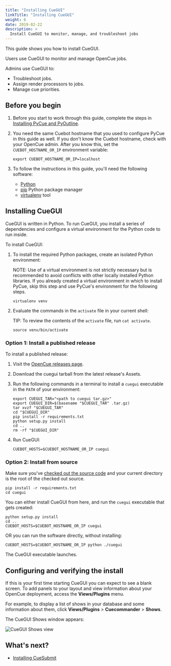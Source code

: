 ```yaml
---
title: "Installing CueGUI"
linkTitle: "Installing CueGUI"
weight: 6
date: 2019-02-22
description: >
  Install CueGUI to monitor, manage, and troubleshoot jobs
---
```


This guide shows you how to install CueGUI.

Users use CueGUI to monitor and manage OpenCue jobs.

Admins use CueGUI to:

*   Troubleshoot jobs.
*   Assign render processors to jobs.
*   Manage cue priorities.

## Before you begin

1.  Before you start to work through this guide, complete the steps in
    [Installing PyCue and PyOutline](Installing-PyCue-and-PyOutline).

1.  You need the same Cuebot hostname that you used to configure PyCue in this
    guide as well. If you don't know the Cuebot hostname, check with your
    OpenCue admin. After you know this, set the `CUEBOT_HOSTNAME_OR_IP`
    environment variable:

    ```shell
    export CUEBOT_HOSTNAME_OR_IP=localhost
    ```

1.  To follow the instructions in this guide, you'll need the following
    software:

    *   [Python](https://www.python.org/)
    *   [pip](https://pypi.org/project/pip/) Python package manager
    *   [virtualenv](https://pypi.org/project/virtualenv/) tool

## Installing CueGUI

CueGUI is written in Python. To run CueGUI, you install a series of dependencies
and configure a virtual environment for the Python code to run inside.

To install CueGUI:

1.  To install the required Python packages, create an isolated Python
    environment:

    NOTE: Use of a virtual environment is not strictly necessary but is
    recommended to avoid conflicts with other locally installed Python
    libraries. If you already created a virtual environment in which to install
    PyCue, skip this step and use PyCue's environment for the following steps.

    ```shell
    virtualenv venv
    ```

1.  Evaluate the commands in the `activate` file in your current shell:

    TIP: To review the contents of the `activate` file, run `cat activate`.

    ```shell
    source venv/bin/activate
    ```

### Option 1: Install a published release

To install a published release:

1.  Visit the
    [OpenCue releases page](https://github.com/imageworks/OpenCue/releases).

1.  Download the cuegui tarball from the latest release's Assets.

1.  Run the following commands in a terminal to install a `cuegui` executable in
    the `PATH` of your environment:

    ```shell
    export CUEGUI_TAR="<path to cuegui tar.gz>"
    export CUEGUI_DIR=$(basename "$CUEGUI_TAR" .tar.gz)
    tar xvzf "$CUEGUI_TAR"
    cd "$CUEGUI_DIR"
    pip install -r requirements.txt
    python setup.py install
    cd ..
    rm -rf "$CUEGUI_DIR"
    ```

1.  Run CueGUI:

    ```shell
    CUEBOT_HOSTS=$CUEBOT_HOSTNAME_OR_IP cuegui
    ```

### Option 2: Install from source

Make sure you've [checked out the source code](Checking-out-the-source-code) and
your current directory is the root of the checked out source.

```shell
pip install -r requirements.txt
cd cuegui
```

You can either install CueGUI from here, and run the `cuegui` executable that
gets created:

```shell
python setup.py install
cd ..
CUEBOT_HOSTS=$CUEBOT_HOSTNAME_OR_IP cuegui
```

OR you can run the software directly, without installing:

```shell
CUEBOT_HOSTS=$CUEBOT_HOSTNAME_OR_IP python ./cuegui
```

The CueGUI executable launches.

## Configuring and verifying the install

If this is your first time starting CueGUI you can expect to see a blank screen.
To add panels to your layout and view information about your OpenCue deployment,
access the **Views/Plugins** menu.

For example, to display a list of shows in your database and some information
about them, click **Views/Plugins** > **Cuecommander** > **Shows**.

The CueGUI Shows window appears:

![CueGUI Shows view](/docs/images/cuegui_shows.png)

## What's next?

*   [Installing CueSubmit](/docs/getting-started/installing-cuesubmit)
